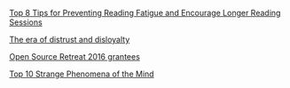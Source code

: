 <a href="http://learningdisabilities.about.com/od/instructionalmaterials/tp/prvntrdngfatig.htm" target="_blank">Top 8 Tips for Preventing Reading Fatigue and Encourage Longer Reading Sessions</a>

<a href="http://www.gerrymcgovern.com/new-thinking/era-distrust-and-disloyalty" target="_blank">The era of distrust and disloyalty</a>

<a href="https://stripe.com/blog/open-source-retreat-2016-grantees" target="_blank">Open Source Retreat 2016 grantees</a>

<a href="http://listverse.com/2008/02/28/top-10-strange-phenomena-of-the-mind/" target="_blank">Top 10 Strange Phenomena of the Mind</a>

